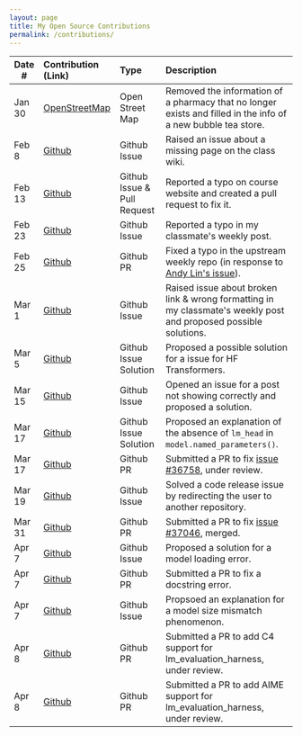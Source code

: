 ```yaml
---
layout: page
title: My Open Source Contributions
permalink: /contributions/
---
```


<!--
Type of the contribution should be "Wikipedia edit", "OpenStreet Map feature", "Documentation", "Course website", "Blog",
"Browser Add-on", etc.

The description should include a brief summary of what you did.

The link should bring us to a public page that shows your contribution. 

Replace the first row with your own contribution. 

-->





| Date #       | Contribution (Link)  | Type  | Description |
|---|:---|:---|:---|
| Jan 30 | [OpenStreetMap](https://www.openstreetmap.org/changeset/161963345) | Open Street Map | Removed the information of a pharmacy that no longer exists and filled in the info of a new bubble tea store. |
| Feb 8 | [Github](https://github.com/ossd-s25/wiki/issues/1) | Github Issue | Raised an issue about a missing page on the class wiki. |
| Feb 13 | [Github](https://github.com/joannakl/ossd/issues/139) | Github Issue \& Pull Request | Reported a typo on course website and created a pull request to fix it. |
| Feb 23 | [Github](https://github.com/ossd-s25/ailunc-weekly/issues/1) | Github Issue | Reported a typo in my classmate's weekly post. |
| Feb 25 | [Github](https://github.com/ossd-s25/weekly/pull/2) | Github PR | Fixed a typo in the upstream weekly repo (in response to [Andy Lin's issue](https://github.com/ossd-s25/weekly/issues/1)). | 
| Mar 1 | [Github](https://github.com/ossd-s25/LuHC409-weekly/issues/1) | Github Issue | Raised issue about broken link \& wrong formatting in my classmate's weekly post and proposed possible solutions. |
| Mar 5 | [Github](https://github.com/huggingface/transformers/issues/36536) | Github Issue Solution | Proposed a possible solution for a issue for HF Transformers. |
| Mar 15 | [Github](https://github.com/ossd-s25/Harry-Yang0518-weekly/issues/3) | Github Issue | Opened an issue for a post not showing correctly and proposed a solution. |
| Mar 17 | [Github](https://github.com/huggingface/transformers/issues/36598#issuecomment-2728111315) | Github Issue Solution | Proposed an explanation of the absence of `lm_head` in `model.named_parameters()`. |
| Mar 17 | [Github](https://github.com/huggingface/transformers/pull/36779) | Github PR | Submitted a PR to fix [issue #36758](https://github.com/huggingface/transformers/issues/36758), under review. | 
| Mar 19 | [Github](https://github.com/NVlabs/Minitron/issues/7) | Github Issue | Solved a code release issue by redirecting the user to another repository. |
| Mar 31 | [Github](https://github.com/huggingface/transformers/pull/37153) | Github PR | Submitted a PR to fix [issue #37046](https://github.com/huggingface/transformers/issues/37046), merged. |
| Apr 7 | [Github](https://github.com/foundation-model-stack/foundation-model-stack/issues/384#issuecomment-2784040981) | Github Issue | Proposed a solution for a model loading error. |
| Apr 7 | [Github](https://github.com/foundation-model-stack/foundation-model-stack/pull/390) | Github PR | Submitted a PR to fix a docstring error. | 
| Apr 7 | [Github](https://github.com/huggingface/transformers/issues/37303#issuecomment-2784192517) | Github Issue | Propsoed an explanation for a model size mismatch phenomenon. |
| Apr 8 | [Github](https://github.com/EleutherAI/lm-evaluation-harness/pull/2889) | Github PR | Submitted a PR to add C4 support for lm_evaluation_harness, under review. |
| Apr 8 | [Github](https://github.com/EleutherAI/lm-evaluation-harness/pull/2892) | Github PR | Submitted a PR to add AIME support for lm_evaluation_harness, under review. |